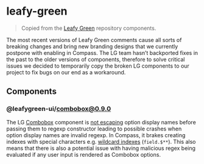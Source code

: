 # leafy-green

> Copied from the [Leafy Green][leafy-green-repository] repository components.

The most recent versions of Leafy Green comments cause all sorts of breaking changes and bring new branding designs that we currently postpone with enabling in Compass. The LG team hasn’t backported fixes in the past to the older versions of components, therefore to solve critical issues we decided to temporarily copy the broken LG components to our project to fix bugs on our end as a workaround.

## Components

### @leafygreen-ui/combobox@0.9.0

The LG [Combobox][leafy-green-combobox] component is [not escaping][no-escape-regexp] option display names before passing them to regexp constructor leading to possible crashes when option display names are invalid regexp. In Compass, it brakes creating indexes with special characters e.g. [wildcard indexes][wildcard-indexes] (`field.$**`). This also means that there is also a potential issue with having malicious regex being evaluated if any user input is rendered as Combobox options.

[leafy-green-repository]: https://github.com/mongodb/leafygreen-ui
[leafy-green-combobox]: https://github.com/mongodb/leafygreen-ui/tree/main/packages/combobox
[no-escape-regexp]: https://github.com/mongodb/leafygreen-ui/pull/1351/files#diff-1a4166952e6e8b6479fcd56d6fafb06ad44c0d326078ae6010e2b2fb1e075363L20
[wildcard-indexes]: https://www.mongodb.com/docs/compass/current/indexes/#wildcard-indexes
